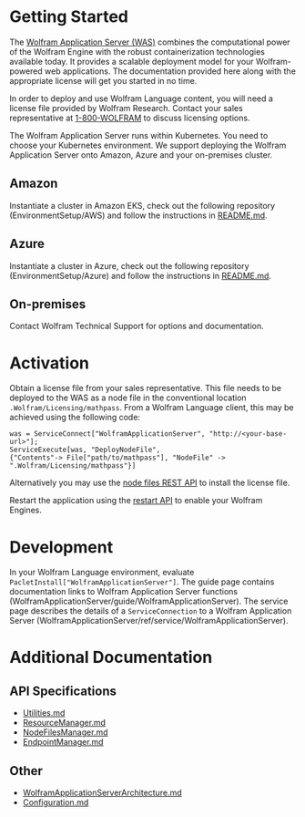 # Getting Started

The [Wolfram Application Server (WAS)](https://www.wolfram.com/application-server/) combines the computational power of the Wolfram Engine with the robust containerization technologies available today. It provides a scalable deployment model for your Wolfram-powered web applications. The documentation provided here along with the appropriate license will get you started in no time.

In order to deploy and use Wolfram Language content, you will need a license file provided by Wolfram Research. Contact your sales representative at [1-800-WOLFRAM](tel:18009653726) to discuss licensing options. 

The Wolfram Application Server runs within Kubernetes. You need to choose your Kubernetes environment. We support deploying the Wolfram Application Server onto Amazon, Azure and your on-premises cluster. 

## Amazon
Instantiate a cluster in Amazon EKS, check out the following repository (EnvironmentSetup/AWS) and follow the instructions in [README.md](./EnvironmentSetup/AWS/README.md). 

## Azure
Instantiate a cluster in Azure, check out the following repository (EnvironmentSetup/Azure) and follow the instructions in [README.md](./EnvironmentSetup/Azure/README.md). 

## On-premises
Contact Wolfram Technical Support for options and documentation.

# Activation
Obtain a license file from your sales representative. This file needs to be deployed to the WAS as a node file in the conventional location `.Wolfram/Licensing/mathpass`. From a Wolfram Language client, this may be achieved using the following code: 

    was = ServiceConnect["WolframApplicationServer", "http://<your-base-url>"];
	ServiceExecute[was, "DeployNodeFile",
	{"Contents"-> File["path/to/mathpass"], "NodeFile" -> ".Wolfram/Licensing/mathpass"}]


Alternatively you may use the [node files REST API](Documentation/API/NodeFilesManager.md) to install the license file.

Restart the application using the [restart API](Documentation/API/Utilities.md) to enable your Wolfram Engines.

# Development
In your Wolfram Language environment, evaluate `PacletInstall["WolframApplicationServer"]`. The guide page contains documentation links to Wolfram Application Server functions (WolframApplicationServer/guide/WolframApplicationServer). The service page describes the details of a `ServiceConnection` to a Wolfram Application Server (WolframApplicationServer/ref/service/WolframApplicationServer).

# Additional Documentation
## API Specifications
* [Utilities.md](Documentation/API/Utilities.md)
* [ResourceManager.md](Documentation/API/ResourceManager.md)
* [NodeFilesManager.md](Documentation/API/NodeFilesManager.md)
* [EndpointManager.md](Documentation/API/EndpointManager.md)

## Other
* [WolframApplicationServerArchitecture.md](Documentation/Architecture/WolframApplicationServerArchitecture.md)
* [Configuration.md](./Configuration.md)
